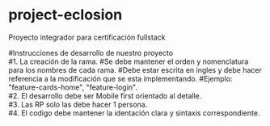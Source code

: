 # project-eclosion
Proyecto integrador para certificación fullstack

#Instrucciones de desarrollo de nuestro proyecto
<br>
#1. La creación de la rama.
    #Se debe mantener el orden y nomenclatura para los nombres de cada rama.
    #Debe estar escrita en ingles y debe hacer referencia a la modificación que se esta implementando.
    #Ejemplo: "feature-cards-home", "feature-login".
<br>
#2. El desarrollo debe ser Mobile first orientado al detalle.
<br>
#3. Las RP solo las debe hacer 1 persona.
<br>
#4. El codigo debe mantener la identación clara y sintaxis correspondiente.
